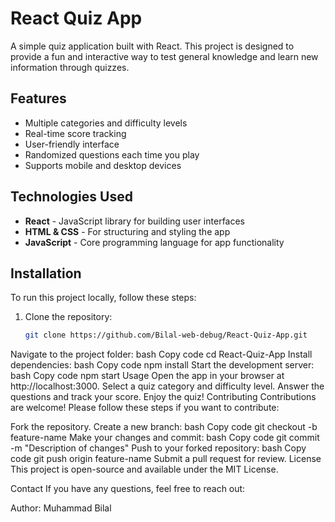# React Quiz App

A simple quiz application built with React. This project is designed to provide a fun and interactive way to test general knowledge and learn new information through quizzes.

## Features

- Multiple categories and difficulty levels
- Real-time score tracking
- User-friendly interface
- Randomized questions each time you play
- Supports mobile and desktop devices

## Technologies Used

- **React** - JavaScript library for building user interfaces
- **HTML & CSS** - For structuring and styling the app
- **JavaScript** - Core programming language for app functionality

## Installation

To run this project locally, follow these steps:

1. Clone the repository:
   ```bash
   git clone https://github.com/Bilal-web-debug/React-Quiz-App.git
Navigate to the project folder:
bash
Copy code
cd React-Quiz-App
Install dependencies:
bash
Copy code
npm install
Start the development server:
bash
Copy code
npm start
Usage
Open the app in your browser at http://localhost:3000.
Select a quiz category and difficulty level.
Answer the questions and track your score.
Enjoy the quiz!
Contributing
Contributions are welcome! Please follow these steps if you want to contribute:

Fork the repository.
Create a new branch:
bash
Copy code
git checkout -b feature-name
Make your changes and commit:
bash
Copy code
git commit -m "Description of changes"
Push to your forked repository:
bash
Copy code
git push origin feature-name
Submit a pull request for review.
License
This project is open-source and available under the MIT License.

Contact
If you have any questions, feel free to reach out:

Author: Muhammad Bilal

